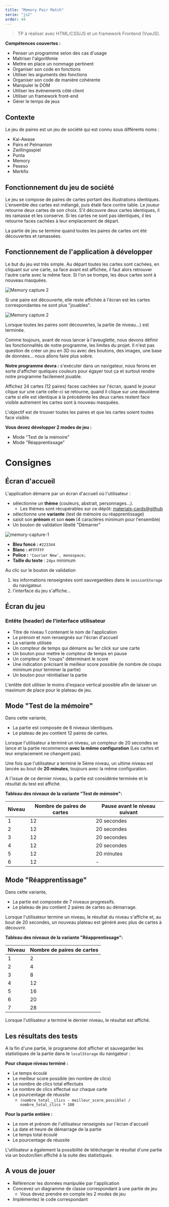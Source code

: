 ```yaml
---
title: "Memory Pair Match"
serie: "js2"
order: 44
---
```


> TP à réaliser avec HTML/CSS/JS et un framework Frontend (VueJS).

**Compétences couvertes :**

- Penser un programme selon des cas d'usage
- Maîtriser l'algorithmie
- Mettre en place un nommage pertinent
- Organiser son code en fonctions
- Utiliser les arguments des fonctions
- Organiser son code de manière cohérente
- Manipuler le DOM
- Utiliser les événements côté client
- Utiliser un framework front-end
- Gérer le temps de jeux

## Contexte 

Le jeu de paires est un jeu de société qui est connu sous différents noms :
- Kai-Awase 
- Pairs et Pelmanism
- Zwillingsspiel
- Punta
- Memory
- Pexeso
- Merkfix

## Fonctionnement du jeu de société

Le jeu se compose de paires de cartes portant des illustrations identiques. L'ensemble des cartes est mélangé, puis étalé face contre table. Le joueur retourne deux cartes de son choix. S'il découvre deux cartes identiques, il les ramasse et les conserve. Si les cartes ne sont pas identiques, il les retourne faces cachées à leur emplacement de départ.

La partie de jeu se termine quand toutes les paires de cartes ont été découvertes et ramassées.

## Fonctionnement de l'application à développer

Le but du jeu est très simple. Au départ toutes les cartes sont cachées, en cliquant sur une carte, sa face avant est affichée, il faut alors retrouver l'autre carte avec la même face. Si l'on se trompe, les deux cartes sont à nouveau masquées. 

![Memory capture 2](./memory-2.png)

Si une paire est découverte, elle reste affichée à l'écran est les cartes correspondantes ne sont plus "jouables".

![Memory capture 2](./memory-3.png)

Lorsque toutes les paires sont découvertes, la partie (le niveau...) est terminée.


Comme toujours, avant de nous lancer à l'aveuglette, nous devons définir les fonctionnalités de notre programme, les limites du projet. Il n'est pas question de créer un jeu en 3D ou avec des boutons, des images, une base de données… nous allons faire plus sobre.

**Notre programme devra :** s'exécuter dans un navigateur, nous ferons en sorte d'afficher quelques couleurs pour égayer tout ça et surtout rendre notre programme facilement jouable. 

Affichez 24 cartes (12 paires) faces cachées sur l'écran, quand le joueur clique sur une carte celle-ci se retourne, quand il clique sur une deuxième carte si elle est identique à la précédente les deux cartes restent face visible autrement les cartes sont à nouveau masquées.

L'objectif est de trouver toutes les paires et que les cartes soient toutes face visible.

**Vous devez développer 2 modes de jeu :**

- Mode "Test de la mémoire"
- Mode "Réapprentissage"

# Consignes

## Écran d'accueil

L'application démarre par un écran d'accueil où l'utilisateur :
- sélectionne un **thème** (couleurs, abstrait, personnages...).
    - Les thèmes sont récupérables sur ce dépôt: [ materials-cards@github](https://github.com/mdevoldere/materials-cards)
- sélectionne une **variante**  (test de mémoire ou réapprentissage)
- saisit son **prénom** et son **nom** (4 caractères minimum pour l'ensemble)
- Un bouton de validation libellé "Démarrer"

![memory-capture-1](./memory-1.png)

- **Bleu foncé :** `#223344` 
- **Blanc :** `#FFFFFF`
- **Police :** `'Courier New', monospace;`
- **Taille du texte** : `24px` minimum


Au clic sur le bouton de validation

1. les informations renseignées sont sauvegardées dans le `sessionStorage` du navigateur.
2. l'interface du jeu s'affiche...

## Écran du jeu

### Entête (header) de l'interface utilisateur 

- Titre de niveau 1 contenant le nom de l'application
- Le prénom et nom renseignés sur l'écran d'accueil
- La variante utilisée
- Un compteur de temps qui démarre au 1er click sur une carte
- Un bouton pour mettre le compteur de temps en pause
- Un compteur de "coups" déterminant le score
- Une indication précisant le meilleur score possible (le nombre de coups minimum pour terminer la partie)
- Un bouton pour réinitialiser la partie

L'entête doit utiliser le moins d'espace vertical possible afin de laisser un maximum de place pour le plateau de jeu.


## Mode "Test de la mémoire"

Dans cette variante, 
- La partie est composée de 6 niveaux identiques. 
- Le plateau de jeu contient 12 paires de cartes.

Lorsque l'utilisateur a terminé un niveau, un compteur de 20 secondes se lance et la partie recommence **avec la même configuration** (Les cartes et leur emplacement ne changent pas).

Une fois que l'utilisateur a terminé le 5ème niveau, un ultime niveau est lancée au bout de **20 minutes**, toujours avec la même configuration.

A l'issue de ce dernier niveau, la partie est considérée terminée et le résultat du test est affiché.

**Tableau des niveaux de la variante "Test de mémoire":** 

| Niveau | Nombre de paires de cartes | Pause avant le niveau suivant |
| --- | --- | --- |
| 1 | 12 | 20 secondes |
| 2 | 12 | 20 secondes |
| 3 | 12 | 20 secondes |
| 4 | 12 | 20 secondes |
| 5 | 12 | 20 minutes |
| 6 | 12 | - |


## Mode "Réapprentissage"

Dans cette variante,
- La partie est composée de 7 niveaux progressifs.
- Le plateau de jeu contient 2 paires de cartes au démarrage.

Lorsque l'utilisateur termine un niveau, le résultat du niveau s'affiche et, au bout de 20 secondes, un nouveau plateau est généré avec plus de cartes à découvrir.

**Tableau des niveaux de la variante "Réapprentissage":** 

| Niveau | Nombre de paires de cartes |  
| --- | --- |
| 1 | 2 |
| 2 | 4 |
| 3 | 8 |
| 4 | 12 |
| 5 | 16 |
| 6 | 20 |
| 7 | 28 |

Lorsque l'utilisateur a terminé le dernier niveau, le résultat est affiché.

## Les résultats des tests

A la fin d'une partie, le programme doit afficher et sauvegarder les statistiques de la partie dans le `localStorage` du navigateur : 

**Pour chaque niveau terminé :** 
- Le temps écoulé 
- Le meilleur score possible (en nombre de clics)
- Le nombre de clics total effectués
- Le nombre de clics effectué sur chaque carte 
- Le pourcentage de réussite 
    - `(nombre_total__clics - meilleur_score_possible) / nombre_total_clics * 100`

**Pour la partie entière :**
- Le nom et prénom de l'utilisateur renseignés sur l'écran d'accueil
- La date et heure de démarrage de la partie
- Le temps total écoulé
- Le pourcentage de réussite


L'utilisateur a également la possibilité de télécharger le résultat d'une partie via un bouton/lien affiché à la suite des statistiques.


## A vous de jouer

- Référencer les données manipulée par l'application
- Concevez un diagramme de classe correspondant à une partie de jeu
    - Vous devez prendre en compte les 2 modes de jeu
- Implémentez le code correspondant
